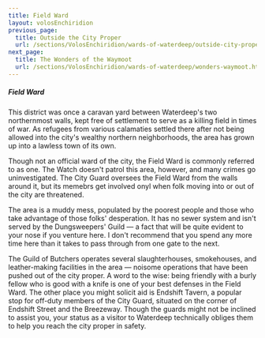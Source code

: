 ```yaml
---
title: Field Ward
layout: volosEnchiridion
previous_page:
  title: Outside the City Proper
  url: /sections/VolosEnchiridion/wards-of-waterdeep/outside-city-proper.html
next_page:
  title: The Wonders of the Waymoot
  url: /sections/VolosEnchiridion/wards-of-waterdeep/wonders-waymoot.html
---
```


##### Field Ward

This district was once a caravan yard between Waterdeep's two northernmost walls, kept free of settlement to serve as a killing field in times of war. As refugees from various calamaties settled there after not being allowed into the city's wealthy northern neighborhoods, the area has grown up into a lawless town of its own.

Though not an official ward of the city, the Field Ward is commonly referred to as one. The Watch doesn't patrol this area, however, and many crimes go uninvestigated. The City Guard oversees the Field Ward from the walls around it, but its memebrs get involved onyl when folk moving into or out of the city are threatened.

The area is a muddy mess, populated by the poorest people and those who take advantage of those folks' desperation. It has no sewer system and isn't served by the Dungsweepers' Guild &mdash; a fact that will be quite evident to your nose if you venture here. I don't recommend that you spend any more time here than it takes to pass through from one gate to the next.

The Guild of Butchers operates several slaughterhouses, smokehouses, and leather-making facilities in the area &mdash; noisome operations that have been pushed out of the city proper. A word to the wise: being friendly with a burly fellow who is good with a knife is one of your best defenses in the Field Ward. The other place you might solicit aid is Endshift Tavern, a popular stop for off-duty members of the City Guard, situated on the corner of Endshift Street and the Breezeway. Though the guards might not be inclined to assist you, your status as a visitor to Waterdeep technically obliges them to help you reach the city proper in safety.

